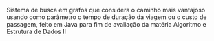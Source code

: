 Sistema de busca em grafos que considera o caminho mais vantajoso usando como parâmetro o tempo de duração da viagem ou o custo de passagem, feito em Java para fim de avaliação da matéria Algoritmo e Estrutura de Dados II
